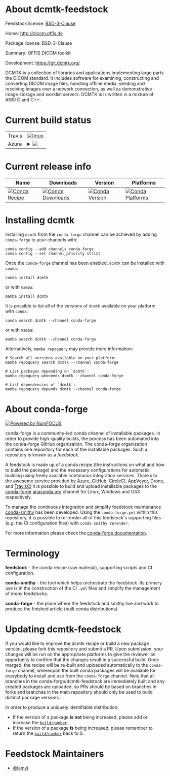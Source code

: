 About dcmtk-feedstock
=====================

Feedstock license: [BSD-3-Clause](https://github.com/conda-forge/dcmtk-feedstock/blob/main/LICENSE.txt)

Home: http://dicom.offis.de

Package license: BSD-3-Clause

Summary: OFFIS DICOM toolkit

Development: https://git.dcmtk.org/

DCMTK is a collection of libraries and applications implementing large
parts the DICOM standard. It includes software for examining, constructing
and converting DICOM image files, handling offline media, sending and
receiving images over a network connection, as well as demonstrative image
storage and worklist servers. DCMTK is is written in a mixture of ANSI C
and C++.


Current build status
====================


<table><tr>
    <td>Travis</td>
    <td>
      <a href="https://app.travis-ci.com/conda-forge/dcmtk-feedstock">
        <img alt="linux" src="https://img.shields.io/travis/com/conda-forge/dcmtk-feedstock/main.svg?label=Linux">
      </a>
    </td>
  </tr>
    
  <tr>
    <td>Azure</td>
    <td>
      <details>
        <summary>
          <a href="https://dev.azure.com/conda-forge/feedstock-builds/_build/latest?definitionId=17971&branchName=main">
            <img src="https://dev.azure.com/conda-forge/feedstock-builds/_apis/build/status/dcmtk-feedstock?branchName=main">
          </a>
        </summary>
        <table>
          <thead><tr><th>Variant</th><th>Status</th></tr></thead>
          <tbody><tr>
              <td>linux_64</td>
              <td>
                <a href="https://dev.azure.com/conda-forge/feedstock-builds/_build/latest?definitionId=17971&branchName=main">
                  <img src="https://dev.azure.com/conda-forge/feedstock-builds/_apis/build/status/dcmtk-feedstock?branchName=main&jobName=linux&configuration=linux%20linux_64_" alt="variant">
                </a>
              </td>
            </tr><tr>
              <td>linux_aarch64</td>
              <td>
                <a href="https://dev.azure.com/conda-forge/feedstock-builds/_build/latest?definitionId=17971&branchName=main">
                  <img src="https://dev.azure.com/conda-forge/feedstock-builds/_apis/build/status/dcmtk-feedstock?branchName=main&jobName=linux&configuration=linux%20linux_aarch64_" alt="variant">
                </a>
              </td>
            </tr><tr>
              <td>linux_ppc64le</td>
              <td>
                <a href="https://dev.azure.com/conda-forge/feedstock-builds/_build/latest?definitionId=17971&branchName=main">
                  <img src="https://dev.azure.com/conda-forge/feedstock-builds/_apis/build/status/dcmtk-feedstock?branchName=main&jobName=linux&configuration=linux%20linux_ppc64le_" alt="variant">
                </a>
              </td>
            </tr><tr>
              <td>osx_64</td>
              <td>
                <a href="https://dev.azure.com/conda-forge/feedstock-builds/_build/latest?definitionId=17971&branchName=main">
                  <img src="https://dev.azure.com/conda-forge/feedstock-builds/_apis/build/status/dcmtk-feedstock?branchName=main&jobName=osx&configuration=osx%20osx_64_" alt="variant">
                </a>
              </td>
            </tr><tr>
              <td>win_64</td>
              <td>
                <a href="https://dev.azure.com/conda-forge/feedstock-builds/_build/latest?definitionId=17971&branchName=main">
                  <img src="https://dev.azure.com/conda-forge/feedstock-builds/_apis/build/status/dcmtk-feedstock?branchName=main&jobName=win&configuration=win%20win_64_" alt="variant">
                </a>
              </td>
            </tr>
          </tbody>
        </table>
      </details>
    </td>
  </tr>
</table>

Current release info
====================

| Name | Downloads | Version | Platforms |
| --- | --- | --- | --- |
| [![Conda Recipe](https://img.shields.io/badge/recipe-dcmtk-green.svg)](https://anaconda.org/conda-forge/dcmtk) | [![Conda Downloads](https://img.shields.io/conda/dn/conda-forge/dcmtk.svg)](https://anaconda.org/conda-forge/dcmtk) | [![Conda Version](https://img.shields.io/conda/vn/conda-forge/dcmtk.svg)](https://anaconda.org/conda-forge/dcmtk) | [![Conda Platforms](https://img.shields.io/conda/pn/conda-forge/dcmtk.svg)](https://anaconda.org/conda-forge/dcmtk) |

Installing dcmtk
================

Installing `dcmtk` from the `conda-forge` channel can be achieved by adding `conda-forge` to your channels with:

```
conda config --add channels conda-forge
conda config --set channel_priority strict
```

Once the `conda-forge` channel has been enabled, `dcmtk` can be installed with `conda`:

```
conda install dcmtk
```

or with `mamba`:

```
mamba install dcmtk
```

It is possible to list all of the versions of `dcmtk` available on your platform with `conda`:

```
conda search dcmtk --channel conda-forge
```

or with `mamba`:

```
mamba search dcmtk --channel conda-forge
```

Alternatively, `mamba repoquery` may provide more information:

```
# Search all versions available on your platform:
mamba repoquery search dcmtk --channel conda-forge

# List packages depending on `dcmtk`:
mamba repoquery whoneeds dcmtk --channel conda-forge

# List dependencies of `dcmtk`:
mamba repoquery depends dcmtk --channel conda-forge
```


About conda-forge
=================

[![Powered by
NumFOCUS](https://img.shields.io/badge/powered%20by-NumFOCUS-orange.svg?style=flat&colorA=E1523D&colorB=007D8A)](https://numfocus.org)

conda-forge is a community-led conda channel of installable packages.
In order to provide high-quality builds, the process has been automated into the
conda-forge GitHub organization. The conda-forge organization contains one repository
for each of the installable packages. Such a repository is known as a *feedstock*.

A feedstock is made up of a conda recipe (the instructions on what and how to build
the package) and the necessary configurations for automatic building using freely
available continuous integration services. Thanks to the awesome service provided by
[Azure](https://azure.microsoft.com/en-us/services/devops/), [GitHub](https://github.com/),
[CircleCI](https://circleci.com/), [AppVeyor](https://www.appveyor.com/),
[Drone](https://cloud.drone.io/welcome), and [TravisCI](https://travis-ci.com/)
it is possible to build and upload installable packages to the
[conda-forge](https://anaconda.org/conda-forge) [anaconda.org](https://anaconda.org/)
channel for Linux, Windows and OSX respectively.

To manage the continuous integration and simplify feedstock maintenance
[conda-smithy](https://github.com/conda-forge/conda-smithy) has been developed.
Using the ``conda-forge.yml`` within this repository, it is possible to re-render all of
this feedstock's supporting files (e.g. the CI configuration files) with ``conda smithy rerender``.

For more information please check the [conda-forge documentation](https://conda-forge.org/docs/).

Terminology
===========

**feedstock** - the conda recipe (raw material), supporting scripts and CI configuration.

**conda-smithy** - the tool which helps orchestrate the feedstock.
                   Its primary use is in the construction of the CI ``.yml`` files
                   and simplify the management of *many* feedstocks.

**conda-forge** - the place where the feedstock and smithy live and work to
                  produce the finished article (built conda distributions)


Updating dcmtk-feedstock
========================

If you would like to improve the dcmtk recipe or build a new
package version, please fork this repository and submit a PR. Upon submission,
your changes will be run on the appropriate platforms to give the reviewer an
opportunity to confirm that the changes result in a successful build. Once
merged, the recipe will be re-built and uploaded automatically to the
`conda-forge` channel, whereupon the built conda packages will be available for
everybody to install and use from the `conda-forge` channel.
Note that all branches in the conda-forge/dcmtk-feedstock are
immediately built and any created packages are uploaded, so PRs should be based
on branches in forks and branches in the main repository should only be used to
build distinct package versions.

In order to produce a uniquely identifiable distribution:
 * If the version of a package **is not** being increased, please add or increase
   the [``build/number``](https://docs.conda.io/projects/conda-build/en/latest/resources/define-metadata.html#build-number-and-string).
 * If the version of a package **is** being increased, please remember to return
   the [``build/number``](https://docs.conda.io/projects/conda-build/en/latest/resources/define-metadata.html#build-number-and-string)
   back to 0.

Feedstock Maintainers
=====================

* [@lamyj](https://github.com/lamyj/)

